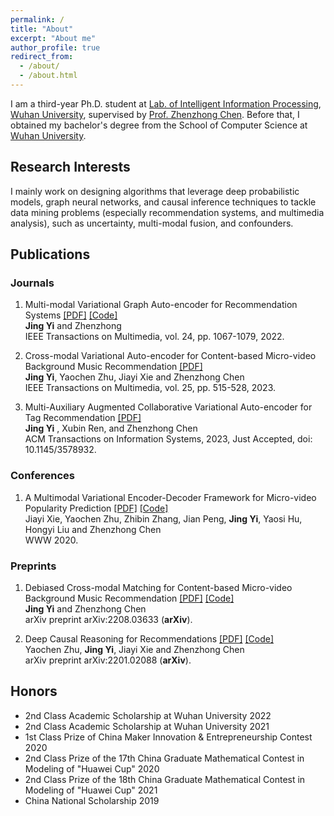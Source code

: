 ```yaml
---
permalink: /
title: "About"
excerpt: "About me"
author_profile: true
redirect_from:
  - /about/
  - /about.html
---
```


I am a third-year Ph.D. student at [Lab. of Intelligent Information Processing](http://iip.whu.edu.cn/), [Wuhan University](https://www.whu.edu.cn/), supervised by [Prof. Zhenzhong Chen](http://iip.whu.edu.cn/~zzchen/). Before that, I obtained my bachelor's degree from the School of Computer Science at [Wuhan University](https://www.whu.edu.cn/).

Research Interests
---

I mainly work on designing algorithms that leverage deep probabilistic models, graph neural networks, and causal inference techniques to tackle data mining problems (especially recommendation systems, and multimedia analysis), such as uncertainty, multi-modal fusion, and confounders.

<!-- I have abundant interest in **Graph Mining**, e.g., **Spectral Graph Theory**, **Graph Neural Networks** and corresponding interdisciplinary topics. -->

<!-- My previous research experiences mainly lie in graph mining and feature fusion. -->

<!-- News
------
* Dec. 2022: One paper accepted by SDM.
* Nov. 2022: One paper accepted by AAAI.
* Oct. 2022: One paper accepted by WSDM.
* Sept. 2022: One paper accepted by SIGKDD Explorations.
* Sept. 2022: One paper accepted as spotlight by FedGraph 2022.
* Aug. 2022: One tutorial accepted by ICDM 2022 [\[Webpage\]](https://yushundong.github.io/ICDM_2022_tutorial.html).
* July 2022: An interesting and comprehensive survey paper "Federated Graph Machine Learning: A Survey of Concepts, Techniques, and Applications" released. [\[arXiv\]](https://arxiv.org/pdf/2207.11812.pdf) [\[Blog in Chinese\]](https://mp.weixin.qq.com/s/w0_DSd-hteYGfWnwKEALNQ)
* May. 2022: Three papers accepted by SIGKDD 2022.
* Apr. 2022: Best Poster (Runner-Up) @Doctoral Forum of SDM. Thanks for the efforts of organizers.
* Apr. 2022: An interesting and comprehensive survey paper "Fairness in Graph Mining: A Survey" released. [\[arXiv\]](https://arxiv.org/abs/2204.09888) [\[Blog in Chinese\]](https://github.com/yushundong/Fairness-in-Graph-Mining-A-Survey) -->
<!-- * Apr. 2022: One paper accepted by IJCAI 2022. -->
<!-- * Apr. 2022: One paper accepted by SIGIR 2022. -->
<!-- * Jan. 2022: Two papers accepted by WWW 2022. -->
<!-- * Jan. 2022: One paper accepted by PAKDD 2022. -->
<!-- * Aug. 2021: One paper accepted by CIKM 2021. -->
<!-- * May 2021: One paper accepted by SIGKDD 2021. -->


<!-- Experiences
------
* Research Intern, Microsoft Research. June 2022 – Sep. 2022
* Research Intern, Turing Inc. July 2019 – Sep. 2019 -->


<!-- Mentored Students
------
* [Pranav Bangarbale (Undergrad in CS @UVa)](https://www.linkedin.com/in/pranav-bangarbale-42091721b/)
* [Srimanth Tangedipalli (Undergrad in CS @UVa)](https://www.linkedin.com/in/srimanth-tangedipalli/)
* [Mike Song (Quantitative researcher @J.P. Morgan)](https://weihaosong.github.io)
* [Eric, Xuanjia Bi (Undergrad in EE & CPE @UVa)](https://www.linkedin.com/in/xuanjia-bi/)
* [Deepaloke Chattopadhyay (M.S. @UVa, now Data Scientist @2nd Order Solutions)](https://www.linkedin.com/in/deepaloke-chattopadhyay/)
* [Zheng Huang (M.S. @UVa, now Software Development Engineer @Amazon)](https://www.linkedin.com/in/zheng-huang-39822a1a2/)
* Yiling Yuan (Undergrad in CS @BUPT) -->
<!-- * * Edward Wei (Undergrad in CS @UVa) -->
<!-- * Kerui Huang (Undergrad in CS @UVa) -->
<!-- * Eric, Xuanjia Bi (Undergrad in EE & CPE @UVa) -->
<!-- * Srimanth Tangedipalli (Undergrad in CS @UVa) -->
<!-- * Mike Song (Quantitative researcher @J.P. Morgan) -->
<!-- * Deepaloke Chattopadhyay (M.S. @UVa, now Data Scientist @2nd Order Solutions) -->
<!-- * Chen Fan (M.S. @UMass) -->
<!-- * Srimanth Tangedipalli (B.S. in Computer Science @UVa) -->
<!-- * Nitin Maddi (B.S. in Computer Science @UVa) -->


<!-- Services
------ -->
<!-- * **Invited Program Committee Co-Chairs**: SDM 2023. -->
<!-- * **Invited Program Committee Member**: ECMLPKDD 2023, KDD 2023, SDM 2023, CIKM 2022, SIGKDD 2022, AAAI 2022, WSDM 2022, etc.
* **Invited Reviewer & External Reviewer**:
SIGKDD, SIGIR, ICML, WWW, ICLR, NeurIPS, TKDE, TKDD, CIKM, WSDM, ECML-PKDD, PAKDD, BigData, etc.
* **Volunteer**: SIGKDD 2021, IJCAI 2021, SIGKDD 2020, etc. -->

<!-- * CIKM 2021. -->
<!-- * **Reviewer & External Reviewer**: TKDE, TKDD, SIGKDD'21, SIGIR'21, ICML'21, PAKDD'21, WWW'21, ICLR'20, WSDM'21, BigData'20, SIGKDD'20, SIGIR'20, NeurIPS'20, WWW'20, ECML-PKDD'20, CIKM'20. -->


<!-- Invited Talks
------
* Feb. 2023, "Artificial Intelligence: What Do We Have and Where We Are Heading?" at the University of Virginia.
* Feb. 2023, "Unlocking Ethical Graph Neural Networks" at the University of Texas Rio Grande Valley.
* Sept. 2022, "Fairness in Graph Mining: Metrics and Algorithms" at [DEFirst Group](https://noon-cobbler-caa.notion.site/DEFirst-Reading-Group-23c288b0cdc540aea53bf7960754ba21), Université de Montreal [\[Slides\]](http://yushundong.github.io/files/Fairness_Invited_Talk.pdf). -->
<!-- * Sept. 2022, "Learning Causal Effects on Hypergraphs" at Microsoft Research.  -->

Publications
---
### Journals
1. Multi-modal Variational Graph Auto-encoder for Recommendation Systems [\[PDF\]](https://ieeexplore.ieee.org/document/9535249) [\[Code\]](https://github.com/jing-1/MVGAE) <br>
**Jing Yi** and Zhenzhong <br>
IEEE Transactions on Multimedia, vol. 24, pp. 1067-1079, 2022. 


2. Cross-modal Variational Auto-encoder for Content-based Micro-video Background Music Recommendation [\[PDF\]](https://ieeexplore.ieee.org/stamp/stamp.jsp?arnumber=9616385) <br>
**Jing Yi**, Yaochen Zhu, Jiayi Xie and Zhenzhong Chen <br>
IEEE Transactions on Multimedia, vol. 25, pp. 515-528, 2023. 

3. Multi-Auxiliary Augmented Collaborative Variational Auto-encoder for Tag Recommendation [\[PDF\]](https://dl.acm.org/doi/pdf/10.1145/3578932) <br>
**Jing Yi** , Xubin Ren, and Zhenzhong Chen <br>
ACM Transactions on Information Systems, 2023, Just Accepted, doi: 10.1145/3578932. 


### Conferences
1. A Multimodal Variational Encoder-Decoder Framework for Micro-video Popularity Prediction [\[PDF\]](https://dl.acm.org/doi/10.1145/3366423.3380004) [\[Code\]](https://github.com/yaochenzhu/MMVED) <br>
Jiayi Xie, Yaochen Zhu, Zhibin Zhang, Jian Peng, **Jing Yi**, Yaosi Hu, Hongyi Liu and Zhenzhong Chen <br>
WWW 2020. 


### Preprints
1. Debiased Cross-modal Matching for Content-based Micro-video Background Music Recommendation [\[PDF\]](https://arxiv.org/abs/2208.03633) [\[Code\]](https://github.com/jing-1/DecCM) <br>
**Jing Yi**  and Zhenzhong Chen <br>
arXiv preprint arXiv:2208.03633 (**arXiv**).

2. Deep Causal Reasoning for Recommendations [\[PDF\]](https://arxiv.org/abs/2201.02088) [\[Code\]](https://github.com/yaochenzhu/deep-deconf) <br>
Yaochen Zhu, **Jing Yi**, Jiayi Xie and Zhenzhong Chen <br>
arXiv preprint arXiv:2201.02088 (**arXiv**). 


Honors
------
<!-- * AAAI Student Fellowship 2023 -->
* 2nd Class Academic Scholarship at Wuhan University 2022
* 2nd Class Academic Scholarship at Wuhan University 2021
* 1st Class Prize of China Maker Innovation & Entrepreneurship Contest 2020
* 2nd Class Prize of the 17th China Graduate Mathematical Contest in Modeling of "Huawei Cup" 2020
* 2nd Class Prize of the 18th China Graduate Mathematical Contest in Modeling of "Huawei Cup" 2021
* China National Scholarship 2019
<!-- * AAAI Student Scholarship 2023 -->
<!-- * SDM Student Travel Award 2022 -->
<!-- * WSDM Student Travel Award 2022 -->
<!-- * The Web Conference Scholarship 2021 -->
<!-- * SIGKDD Student Travel Award 2020 -->
<!-- * Ph.D. Forum Presenter @SIAM International Conference on Data Mining 2022 -->
<!-- * SIGIR Student Travel Award 2021 -->
<!-- * SDM Ph.D. Forum Presenter 2021 -->
<!-- * SDM Student Travel Award 2021 -->
<!-- * Excellent Bachelor Thesis of BUPT **(Top 0.5%)**, 2019 -->
<!-- * First-class Scholarship of BUPT **(Top 5%)**, 2018 -->
<!-- * Nokia Venture Scholarships of BUPT **(Top 1%)**, 2018 -->
<!-- * The 2<sup>nd</sup> Prize of *Beijing Internet+ innovation entrepreneurship competition* **(Top 3%)**, 2018 -->
<!-- * National Scholarship of BUPT **(Top 0.5%)**, 2017 -->
<!-- * Founder & Chief lecturer in *Star of the Clubs* of BUPT **(Top 3%)**, 2016 -->

